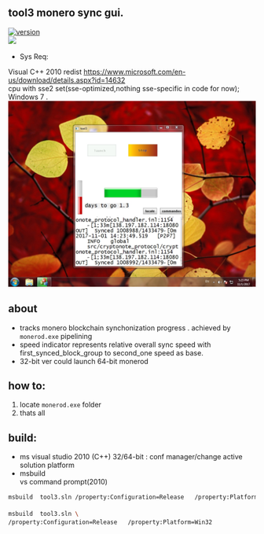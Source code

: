 ## tool3 monero sync gui. 

 
[![version](https://img.shields.io/badge/tool3-v5.30-brightgreen.svg?style=plastic)](https://github.com/alexeyneu/tool3/releases/latest)  
 [![ ](https://img.shields.io/coverity/scan/13991.svg)](https://scan.coverity.com/projects/alexeyneu-tool3)



 - Sys Req:
 
Visual C++ 2010 redist 
https://www.microsoft.com/en-us/download/details.aspx?id=14632  
 cpu with sse2 set(sse-optimized,nothing sse-specific in code for now);  
Windows 7 . 
![Screen1](/screens/Untitled.jpg)
## about 
 - tracks monero blockchain synchonization progress . achieved by `monerod.exe` pipelining  
 - speed indicator represents relative overall sync speed with first_synced_block_group to second_one speed as base.
 - 32-bit ver could launch 64-bit monerod   


## how to:
1. locate `monerod.exe` folder  
2. thats all 

## build:
 - ms visual studio 2010 (C++) 
32/64-bit : conf manager/change active solution platform  
 - msbuild  
vs command prompt(2010)
```bash
msbuild  tool3.sln /property:Configuration=Release   /property:Platform=x64

msbuild  tool3.sln \
/property:Configuration=Release   /property:Platform=Win32
```

